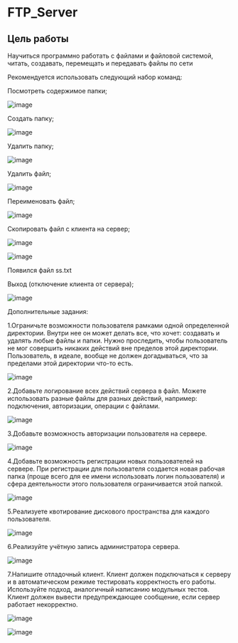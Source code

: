 # FTP_Server
## Цель работы
Научиться программно работать с файлами и файловой системой, читать, создавать, перемещать и передавать файлы по сети

Рекомендуется использовать следующий набор команд:

Посмотреть содержимое папки;

![image](https://user-images.githubusercontent.com/70855182/145109192-9a1af1ad-4724-45d3-beda-842c66273d68.png)

Создать папку;

![image](https://user-images.githubusercontent.com/70855182/145112706-fd145a23-dfff-4343-aab7-4d7353aa01dd.png)

Удалить папку;

![image](https://user-images.githubusercontent.com/70855182/145112736-b4125e1e-b396-423a-a74a-f65128ca10db.png)

Удалить файл;

![image](https://user-images.githubusercontent.com/70855182/145112796-f30562ef-2b65-4a4f-a80c-4766c17dc018.png)

Переименовать файл;

![image](https://user-images.githubusercontent.com/70855182/145112882-1a5192f1-7f5c-4c96-abed-e28fb8366612.png)

Скопировать файл с клиента на сервер;

![image](https://user-images.githubusercontent.com/70855182/145113124-a8cd71f9-7687-494f-9037-f5441fe74820.png)

![image](https://user-images.githubusercontent.com/70855182/145113222-9c52a0a7-0d87-4be7-bbd2-97364403c851.png)

Появился файл ss.txt

Выход (отключение клиента от сервера);

![image](https://user-images.githubusercontent.com/70855182/145112956-83fc3e2d-9a63-4190-bd0a-22d3424f9b4a.png)

Дополнительные задания:

1.Ограничьте возможности пользователя рамками одной определенной директории. Внутри нее он может делать все, что хочет: создавать и удалять любые файлы и папки. Нужно проследить, чтобы пользователь не мог совершить никаких действий вне пределов этой директории. Пользователь, в идеале, вообще не должен догадываться, что за пределами этой директории что-то есть.

![image](https://user-images.githubusercontent.com/70855182/145113589-32deceb0-713f-4ceb-b408-5fdbd6a68f08.png)

2.Добавьте логирование всех действий сервера в файл. Можете использовать разные файлы для разных действий, например: подключения, авторизации, операции с файлами.

![image](https://user-images.githubusercontent.com/70855182/145113665-4b46359b-0990-4dc5-b021-a9a7e98f1244.png)

3.Добавьте возможность авторизации пользователя на сервере.

![image](https://user-images.githubusercontent.com/70855182/145113728-c6cd4102-d87d-4dc1-aef1-7f293fa1a024.png)

4.Добавьте возможность регистрации новых пользователей на сервере. При регистрации для пользователя создается новая рабочая папка (проще всего для ее имени использовать логин пользователя) и сфера деятельности этого пользователя ограничивается этой папкой.

![image](https://user-images.githubusercontent.com/70855182/145113828-45de47ac-64db-40df-95ed-36f1d6129dde.png)

5.Реализуете квотирование дискового пространства для каждого пользователя.

![image](https://user-images.githubusercontent.com/70855182/145113874-b7bc4def-d471-4580-a8fb-4c023c2f7f46.png)

6.Реализуйте учётную запись администратора сервера.

![image](https://user-images.githubusercontent.com/70855182/145113985-d5d72e7f-9cfc-4c19-a801-97ab23b066b0.png)

7.Напишите отладочный клиент. Клиент должен подключаться к серверу и в автоматическом режиме тестировать корректность его работы. Используйте подход, аналогичный написанию модульных тестов. Клиент должен вывести предупреждающее сообщение, если сервер работает некорректно.

![image](https://user-images.githubusercontent.com/70855182/145114831-6fabd361-ad32-4dad-bc47-213dd700aff9.png)

![image](https://user-images.githubusercontent.com/70855182/145114474-06468f7e-e13a-4438-bbce-4c974a80c8c0.png)
